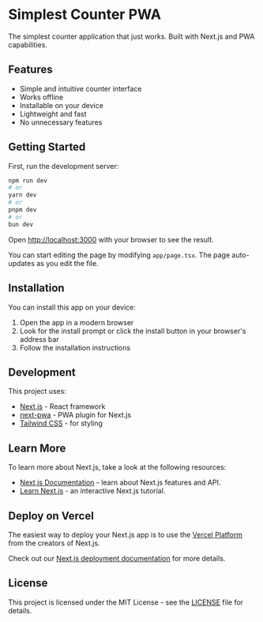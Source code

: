 # Simplest Counter PWA

The simplest counter application that just works. Built with Next.js and PWA capabilities.

## Features

- Simple and intuitive counter interface
- Works offline
- Installable on your device
- Lightweight and fast
- No unnecessary features

## Getting Started

First, run the development server:

```bash
npm run dev
# or
yarn dev
# or
pnpm dev
# or
bun dev
```

Open [http://localhost:3000](http://localhost:3000) with your browser to see the result.

You can start editing the page by modifying `app/page.tsx`. The page auto-updates as you edit the file.

## Installation

You can install this app on your device:

1. Open the app in a modern browser
2. Look for the install prompt or click the install button in your browser's address bar
3. Follow the installation instructions

## Development

This project uses:

- [Next.js](https://nextjs.org) - React framework
- [next-pwa](https://github.com/ducanh2912/next-pwa) - PWA plugin for Next.js
- [Tailwind CSS](https://tailwindcss.com) - for styling

## Learn More

To learn more about Next.js, take a look at the following resources:

- [Next.js Documentation](https://nextjs.org/docs) - learn about Next.js features and API.
- [Learn Next.js](https://nextjs.org/learn) - an interactive Next.js tutorial.

## Deploy on Vercel

The easiest way to deploy your Next.js app is to use the [Vercel Platform](https://vercel.com/new?utm_medium=default-template&filter=next.js&utm_source=create-next-app&utm_campaign=create-next-app-readme) from the creators of Next.js.

Check out our [Next.js deployment documentation](https://nextjs.org/docs/app/building-your-application/deploying) for more details.

## License

This project is licensed under the MIT License - see the [LICENSE](LICENSE) file for details.
